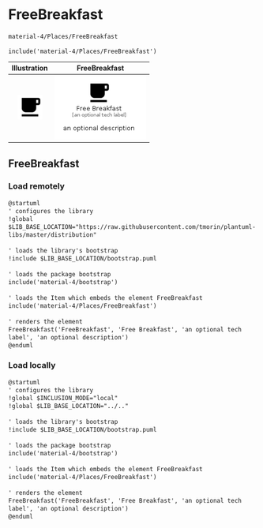 # FreeBreakfast


```text
material-4/Places/FreeBreakfast
```

```text
include('material-4/Places/FreeBreakfast')
```



| Illustration | FreeBreakfast |
| :---: | :---: |
| ![illustration for Illustration](../../material-4/Places/FreeBreakfast.png) | ![illustration for FreeBreakfast](../../material-4/Places/FreeBreakfast.Local.png) |




## FreeBreakfast

### Load remotely
```plantuml
@startuml
' configures the library
!global $LIB_BASE_LOCATION="https://raw.githubusercontent.com/tmorin/plantuml-libs/master/distribution"

' loads the library's bootstrap
!include $LIB_BASE_LOCATION/bootstrap.puml

' loads the package bootstrap
include('material-4/bootstrap')

' loads the Item which embeds the element FreeBreakfast
include('material-4/Places/FreeBreakfast')

' renders the element
FreeBreakfast('FreeBreakfast', 'Free Breakfast', 'an optional tech label', 'an optional description')
@enduml
```

### Load locally
```plantuml
@startuml
' configures the library
!global $INCLUSION_MODE="local"
!global $LIB_BASE_LOCATION="../.."

' loads the library's bootstrap
!include $LIB_BASE_LOCATION/bootstrap.puml

' loads the package bootstrap
include('material-4/bootstrap')

' loads the Item which embeds the element FreeBreakfast
include('material-4/Places/FreeBreakfast')

' renders the element
FreeBreakfast('FreeBreakfast', 'Free Breakfast', 'an optional tech label', 'an optional description')
@enduml
```

